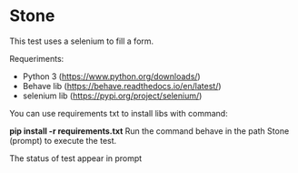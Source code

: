 # Stone
This test uses a selenium to fill a form.

Requeriments:
 * Python 3 (https://www.python.org/downloads/)
 * Behave lib (https://behave.readthedocs.io/en/latest/)
 * selenium lib (https://pypi.org/project/selenium/)

You can use requirements txt to install libs with command:

**pip install -r requirements.txt**
Run the command behave in the path Stone (prompt) to execute the test.

The status of test appear in prompt